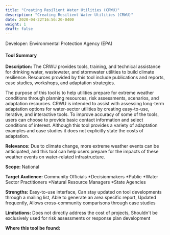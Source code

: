 ```yaml
---
title: "Creating Resilient Water Utilities (CRWU)"
description: "Creating Resilient Water Utilities (CRWU)"
date: 2020-04-22T16:56:20-0400
weight: 1
draft: false
---
```

Developer: Environmental Protection Agency (EPA)

#### Tool Summary
**Description:** The CRWU provides tools, training, and technical assistance for drinking water, wastewater, and stormwater utilities to build climate resilience. Resources provided by this tool include publications and reports, case studies, workshops, and adaptation strategies. 

The purpose of this tool is to help utilities prepare for extreme weather conditions through planning resources, risk assessments, scenarios, and adaptation resources. CRWU is intended to assist with assessing long-term adaptation options for water-sector utilities by creating easy-to-use, iterative, and interactive tools.  To improve accuracy of some of the tools, users can choose to provide basic contact information and select conditions of interest. Although this tool provides a variety of adaptation examples and case studies it does not explicitly state the costs of adaptation.

**Relevance:** Due to climate change, more extreme weather events can be anticipated, and this tool can help users prepare for the impacts of these weather events on water-related infrastructure.

**Scope:** National

**Target Audience:** Community Officials 
*Decisionmakers
*Public
*Water Sector Practitioners
*Natural Resource Managers
*State Agencies

**Strengths:** Easy-to-use interface, Can stay updated on tool developments through a mailing list, Able to generate an area specific report, Updated frequently, Allows cross-community comparisons through case studies

**Limitations:** Does not directly address the cost of projects, Shouldn't be exclusively used for risk assessments or response plan development

**Where this tool be found:** 
